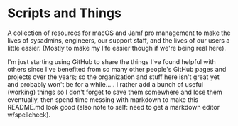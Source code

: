# Scripts and Things
A collection of resources for macOS and Jamf pro management to make the lives of sysadmins, engineers, our support staff, and the lives of our users a little easier. (Mostly to make my life easier though if we're being real here).

I'm just starting using GitHub to share the things I've found helpful with others since I've benefited from so many other people's GitHub pages and projects over the years; so the organization and stuff here isn't great yet and probably won't be for a while..... I rather add a bunch of useful (working) things so I don't forget to save them somewhere and lose them eventually, then spend time messing with markdown to make this README.md look good (also note to self: need to get a markdown editor w/spellcheck).
